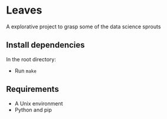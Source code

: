 # Leaves

A explorative project to grasp some of the data science sprouts

## Install dependencies
In the root directory:
- Run `make`

## Requirements
- A Unix environment
- Python and pip
